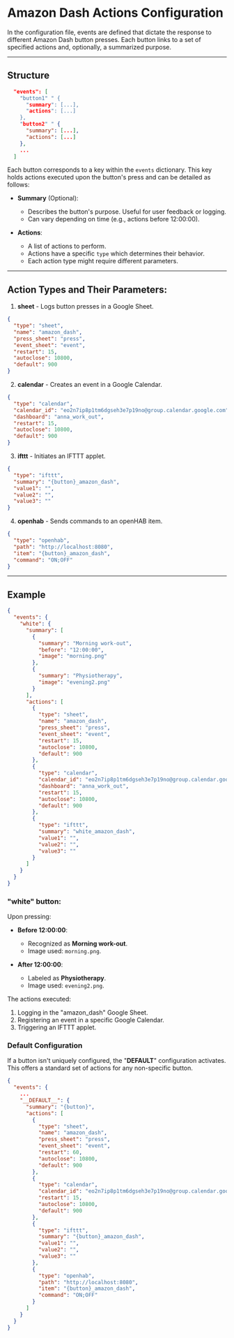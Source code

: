 # Amazon Dash Actions Configuration

In the configuration file, events are defined that dictate the response to different Amazon Dash button presses.
Each button links to a set of specified actions and, optionally, a summarized purpose.

---

## Structure

```json
  "events": [
    "button1" " {
      "summary": [...],
      "actions": [...]
    },
    "button2" " {
      "summary": [...],
      "actions": [...]
    },
    ...
  ]
```

Each button corresponds to a key within the `events` dictionary.
This key holds actions executed upon the button's press and can be detailed as follows:

- **Summary** (Optional):
    - Describes the button's purpose. Useful for user feedback or logging.
    - Can vary depending on time (e.g., actions before 12:00:00).

- **Actions**:
    - A list of actions to perform.
    - Actions have a specific `type` which determines their behavior.
    - Each action type might require different parameters.

---

## Action Types and Their Parameters:

1. **sheet** - Logs button presses in a Google Sheet.
```json
{
  "type": "sheet",
  "name": "amazon_dash",
  "press_sheet": "press",
  "event_sheet": "event",
  "restart": 15,
  "autoclose": 10800,
  "default": 900
}
```

2. **calendar** - Creates an event in a Google Calendar.
```json
{
  "type": "calendar",
  "calendar_id": "eo2n7ip8p1tm6dgseh3e7p19no@group.calendar.google.com",
  "dashboard": "anna_work_out",
  "restart": 15,
  "autoclose": 10800,
  "default": 900
}
```

3. **ifttt** - Initiates an IFTTT applet.
```json
{
  "type": "ifttt",
  "summary": "{button}_amazon_dash",
  "value1": "",
  "value2": "",
  "value3": ""
}
```

4. **openhab** - Sends commands to an openHAB item.
```json
{
  "type": "openhab",
  "path": "http://localhost:8080",
  "item": "{button}_amazon_dash",
  "command": "ON;OFF"
}
```

---

## Example

```json
{
  "events": {
    "white": {
      "summary": [
        {
          "summary": "Morning work-out",
          "before": "12:00:00",
          "image": "morning.png"
        },
        {
          "summary": "Physiotherapy",
          "image": "evening2.png"
        }
      ],
      "actions": [
        {
          "type": "sheet",
          "name": "amazon_dash",
          "press_sheet": "press",
          "event_sheet": "event",
          "restart": 15,
          "autoclose": 10800,
          "default": 900
        },
        {
          "type": "calendar",
          "calendar_id": "eo2n7ip8p1tm6dgseh3e7p19no@group.calendar.google.com",
          "dashboard": "anna_work_out",
          "restart": 15,
          "autoclose": 10800,
          "default": 900
        },
        {
          "type": "ifttt",
          "summary": "white_amazon_dash",
          "value1": "",
          "value2": "",
          "value3": ""
        }
      ]
    }
  }
}
```

### "white" button:

Upon pressing:

- **Before 12:00:00**:
    - Recognized as **Morning work-out**.
    - Image used: `morning.png`.

- **After 12:00:00**:
    - Labeled as **Physiotherapy**.
    - Image used: `evening2.png`.

The actions executed:

1. Logging in the "amazon_dash" Google Sheet.
2. Registering an event in a specific Google Calendar.
3. Triggering an IFTTT applet.

### Default Configuration

If a button isn't uniquely configured, the "__DEFAULT__" configuration activates.
This offers a standard set of actions for any non-specific button.

```json
{
  "events": {
    ...
    "__DEFAULT__": {
      "summary": "{button}",
      "actions": [
        {
          "type": "sheet",
          "name": "amazon_dash",
          "press_sheet": "press",
          "event_sheet": "event",
          "restart": 60,
          "autoclose": 10800,
          "default": 900
        },
        {
          "type": "calendar",
          "calendar_id": "eo2n7ip8p1tm6dgseh3e7p19no@group.calendar.google.com",
          "restart": 15,
          "autoclose": 10800,
          "default": 900
        },
        {
          "type": "ifttt",
          "summary": "{button}_amazon_dash",
          "value1": "",
          "value2": "",
          "value3": ""
        },
        {
          "type": "openhab",
          "path": "http://localhost:8080",
          "item": "{button}_amazon_dash",
          "command": "ON;OFF"
        }
      ]
    }
  }
}
```

